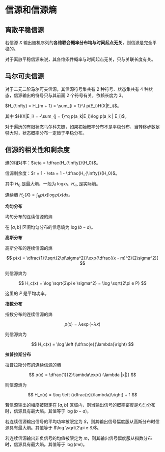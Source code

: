 # 信源和信源熵

## 离散平稳信源

若信源 $X$ 输出随机序列的**各维联合概率分布均与时间起点无关**，则信源是完全平稳的。

对于离散平稳信源来说，其各维条件概率与时间起点无关，只与关联长度有关。


## 马尔可夫信源

对于二元二阶马尔可夫信源，其信源符号集共有 $2$ 种符号、状态集共有 $4$ 种状态，信源输出的符号只与其前面 $2$ 个符号有关，依赖长度为 $3$。

$H_{\infty} = H_{m + 1} = \sum_{i = 1}^J p(E_i)H(X|E_i)$。

其中 $H(X|E_i) = -\sum_{j = 1}^q p(a_k|E_i)\log p(a_k | E_i)$。

对于遍历的有限状态马尔科夫链，如果初始概率分布不是平稳分布，当转移步数足够大时，状态概率分布一定趋于平稳分布。

## 信源的相关性和剩余度

熵的相对率：$\eta = \dfrac{H_{\infty}}{H_0}$。

信源剩余度：$r = 1 - \eta = 1 - \dfrac{H_{\infty}}{H_0}$。

其中 $H_0$ 是最大熵，一般为 $\log q$。$H_{\infty}$ 是实际熵。

连续熵 $H_c(X) = \int_R p(x)\log p(x)dx$。

**均匀分布**

均匀分布的连续信源的熵

在 $[a, b]$ 区间均匀分布的信息熵为 $\log(b - a)$。

**高斯分布**

高斯分布的连续信源的熵

$$
    p(x) = \dfrac{1}{\sqrt{2\pi\sigma^2}}\exp{\dfrac{(x - m)^2}{2\sigma^2}}
$$

则信源熵为

$$
    H_c(x) = \log \sqrt{2\pi e \sigma^2} = \log \sqrt{2\pi e P}
$$

这里的 $P$ 是平均功率。

**指数分布**

指数分布的连续信源的熵

$$
    p(x) = \lambda\exp{(-\lambda x)}
$$

则信源熵为

$$
    H_c(x) = \log \left (\dfrac{e}{\lambda}\right)
$$

**拉普拉斯分布**

拉普拉斯分布的连续信源的熵

$$
    p(x) = \dfrac{1}{2}\lambda\exp{(-\lambda |x|)}
$$

则信源熵为

$$
    H_c(x) = \log \left (\dfrac{e}{\lambda}\right) + 1
$$

若信源输出的幅度被限定在 $[a, b]$ 区域内，则当输出信号的概率密度是均匀分布时，信源具有最大熵。其值等于 $\log (b - a)$。

若连续信源输出信号的平均功率被限定为 $S$，则其输出信号幅度服从高斯分布时信源具有最大熵。其值等于 $\log \sqrt{2\pi e S}$。

若连续信源输出非负信号的均值被限定为 $m$，则其输出信号幅度服从指数分布时，信源具有最大熵。其值等于 $\log (me)$。





